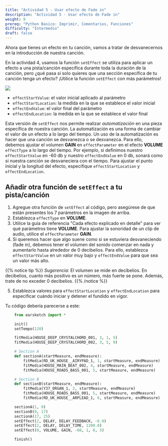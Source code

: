 ```yaml
---
title: "Actividad 5 - Usar efecto de Fade in"
description: "Actividad 5 - Usar efecto de Fade in"
weight: 9
prereq: "Python Basico: Imprimir, Comentarios, Funciones"
difficulty: "Intermedio"
draft: false
---
```


Ahora que tienes un efecto en tu canción, vamos a tratar de desvanecernos en la introducción de nuestra canción.

En la actividad 4, usamos la función `setEffect` se utiliza para aplicar un efecto a una pista/canción específica durante toda la duración de la canción, pero ¿qué pasa si solo quieres que una sección específica de tu canción tenga un efecto? ¡Utilice la función `setEffect` con más parámetros!

![](../img/screenshot-seteffect2.png)

- `effectStartValue`: el valor inicial aplicado al parámetro
- `effectStartLocation`: la medida en la que se establece el valor inicial
- `effectEndValue`: el valor final del parámetro
- `effectEndLocation`: la medida en la que se establece el valor final

Esta versión de `setEffect` nos permite realizar *automatización* en una pieza específica de nuestra canción. La automatización es una forma de cambiar el valor de un efecto a lo largo del tiempo. Un uso de la automatización es hacer que una canción se desvanezca o se desvanezca. Para ello, debemos ajustar el volumen **GAIN** en `effectParameter` en el efecto **VOLUME** `effectType` a lo largo del tiempo. Por ejemplo, si definimos nuestro `effectStartValue` en -60 db y nuestro `effectEndValue` en 0 db, sonará como si nuestra canción se desvaneciera con el tiempo. Para ajustar el punto inicial y la longitud del efecto, especifique `effectStartLocation` y `effectEndLocation`.

## Añadir otra función de `setEffect` a tu pista/canción

1. Agregue otra función de `setEffect` al código, pero asegúrese de que están presentes los 7 parámetros en la imagen de arriba.
2. Establezca `effectType` en **VOLUME**.
3. Utilice la guía de referencia "Cada efecto explicado en detalle" para ver qué parámetros tiene **VOLUME**. Para ajustar la sonoridad de un clip de audio, utilice el `effectParameter` **GAIN**.
4. Si queremos hacer que algo suene como si se estuviera desvaneciendo (fade in), debemos tener el volumen del sonido comenzar en nada y aumentarlo hasta alrededor de 0 decibelios. Para ello, establezca `effectStartValue` en un valor muy bajo y `effectEndValue` para que sea un valor más alto.

{{% notice tip %}}
*Sugerencia:* El volumen se mide en decibelios. En decibelios, cuanto más positivo es un número, más fuerte se pone. Además, trate de no exceder 0 decibelios.
{{% /notice %}}

5. Establezca valores para `effectStartLocation` y `effectEndLocation` para especificar cuándo iniciar y detener el fundido en vigor.

Tu código debería parecerse a este:

```python
    from earsketch import *

    init()
    setTempo(120)

    fitMedia(HOUSE_DEEP_CRYSTALCHORD_001, 3, 1, 5)
    fitMedia(HOUSE_DEEP_CRYSTALCHORD_002, 3, 5, 9)

    # Section A
    def sectionA(startMeasure, endMeasure):
        fitMedia(RD_UK_HOUSE__AIRYPAD_1, 1, startMeasure, endMeasure)
        fitMedia(HOUSE_MAIN_BEAT_002, 4, startMeasure, endMeasure)
        fitMedia(HOUSE_ROADS_BASS_001, 5, startMeasure, endMeasure)

    # Section B
    def sectionB(startMeasure, endMeasure): 
        fitMedia(Y37_ORGAN_1, 2, startMeasure, endMeasure)
        fitMedia(HOUSE_ROADS_BASS_001, 5, startMeasure, endMeasure)
        fitMedia(RD_UK_HOUSE__ARPLEAD_1, 6, startMeasure, endMeasure)

    sectionA(1, 9)
    sectionB(9, 17)
    sectionA(17, 25)
    setEffect(2, DELAY, DELAY_FEEDBACK, -6.0)
    setEffect(2, DELAY, DELAY_TIME, 1200.0)
    setEffect(0, VOLUME, GAIN, -60, 1, 0, 3)

    finish()
```